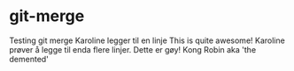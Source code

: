# git-merge
Testing git merge
Karoline legger til en linje
This is quite awesome!
Karoline prøver å legge til enda flere linjer. 
Dette er gøy!
Kong Robin aka 'the demented'
